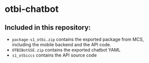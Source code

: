 # otbi-chatbot

## Included in this repository:
- `package-s1_otbi.zip` contains the exported package from MCS, including the mobile backend and the API code.
- `OTBIBotGSE.zip` contains the exported chatbot YAML
- `s1_otbiccs` contains the API source code


